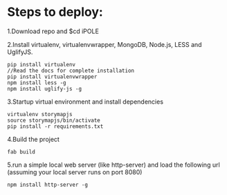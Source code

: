 # Steps to deploy:
   
1.Download repo and $cd iPOLE

2.Install virtualenv, virtualenvwrapper, MongoDB, Node.js, LESS and UglifyJS.
```
pip install virtualenv
//Read the docs for complete installation
pip install virtualenvwrapper
npm install less -g
npm install uglify-js -g
```

3.Startup virtual environment and install dependencies
```
virtualenv storymapjs
source storymapjs/bin/activate
pip install -r requirements.txt
```

4.Build the project
```
fab build
```

5.run a simple local web server (like http-server) and load the following url (assuming your local server runs on port 8080)
```
npm install http-server -g
```
[http-server usage]: https://www.npmjs.com/package/http-server

